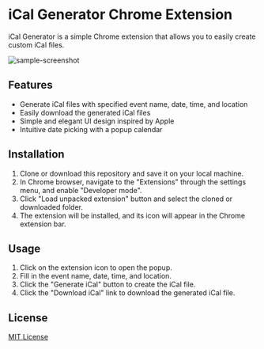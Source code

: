 # iCal Generator Chrome Extension

iCal Generator is a simple Chrome extension that allows you to easily create custom iCal files.

![sample-screenshot](./screenshot.png)

## Features

- Generate iCal files with specified event name, date, time, and location
- Easily download the generated iCal files
- Simple and elegant UI design inspired by Apple
- Intuitive date picking with a popup calendar

## Installation

1. Clone or download this repository and save it on your local machine.
2. In Chrome browser, navigate to the "Extensions" through the settings menu, and enable "Developer mode".
3. Click "Load unpacked extension" button and select the cloned or downloaded folder.
4. The extension will be installed, and its icon will appear in the Chrome extension bar.

## Usage

1. Click on the extension icon to open the popup.
2. Fill in the event name, date, time, and location.
3. Click the "Generate iCal" button to create the iCal file.
4. Click the "Download iCal" link to download the generated iCal file.

## License

[MIT License](./LICENSE)
